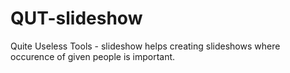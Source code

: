# QUT-slideshow
Quite Useless Tools - slideshow helps creating slideshows where occurence of given people is important.
